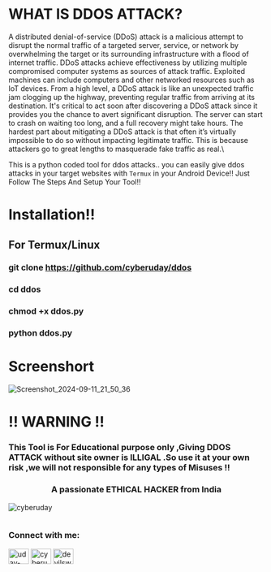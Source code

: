# WHAT IS DDOS ATTACK?
A distributed denial-of-service (DDoS) attack is a malicious attempt to disrupt the normal traffic of a targeted server, service, or network by overwhelming the target or its surrounding infrastructure with a flood of internet traffic. DDoS attacks achieve effectiveness by utilizing multiple compromised computer systems as sources of attack traffic. Exploited machines can include computers and other networked resources such as IoT devices. From a high level, a DDoS attack is like an unexpected traffic jam clogging up the highway, preventing regular traffic from arriving at its destination. It's critical to act soon after discovering a DDoS attack since it provides you the chance to avert significant disruption. The server can start to crash on waiting too long, and a full recovery might take hours. The hardest part about mitigating a DDoS attack is that often it’s virtually impossible to do so without impacting legitimate traffic. This is because attackers go to great lengths to masquerade fake traffic as real.\


This is a python coded tool for ddos attacks.. you can easily give ddos attacks in your target websites with `Termux` in your Android Device!! Just Follow The Steps And Setup Your Tool!!

# Installation!!
## For Termux/Linux
### git clone https://github.com/cyberuday/ddos
### cd ddos
### chmod +x ddos.py
### python ddos.py

# Screenshort 

![Screenshot_2024-09-11_21_50_36](https://github.com/user-attachments/assets/921c064f-cc15-499d-99ae-841eb804c2de)



# !! WARNING !!
### This Tool is For Educational purpose only ,Giving DDOS ATTACK without site owner is ILLIGAL .So use it at your own risk ,we will not responsible for any types of Misuses !!

<h3 align="center">A passionate ETHICAL HACKER from India</h3>

<p align="left"> <img src="https://komarev.com/ghpvc/?username=cyberuday&label=Profile%20views&color=0e75b6&style=flat" alt="cyberuday" /> </p>

<p align="left"> <a href="https://twitter.com/" target="blank"><img src="https://img.shields.io/twitter/follow/?logo=twitter&style=for-the-badge" alt="" /></a> </p>

<h3 align="left">Connect with me:</h3>
<p align="left">
<a href="https://linkedin.com/in/uday-pratap-singh" target="blank"><img align="center" src="https://raw.githubusercontent.com/rahuldkjain/github-profile-readme-generator/master/src/images/icons/Social/linked-in-alt.svg" alt="uday-pratap-singh" height="30" width="40" /></a>
<a href="https://instagram.com/cyberuday" target="blank"><img align="center" src="https://raw.githubusercontent.com/rahuldkjain/github-profile-readme-generator/master/src/images/icons/Social/instagram.svg" alt="cyberuday" height="30" width="40" /></a>
<a href="https://discord.gg/devilsworld0994" target="blank"><img align="center" src="https://raw.githubusercontent.com/rahuldkjain/github-profile-readme-generator/master/src/images/icons/Social/discord.svg" alt="devilsworld0994" height="30" width="40" /></a>
</p>


